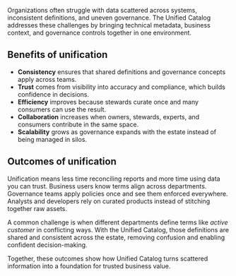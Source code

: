 Organizations often struggle with data scattered across systems, inconsistent definitions, and uneven governance. The Unified Catalog addresses these challenges by bringing technical metadata, business context, and governance controls together in one environment.

## Benefits of unification

- **Consistency** ensures that shared definitions and governance concepts apply across teams.
- **Trust** comes from visibility into accuracy and compliance, which builds confidence in decisions.
- **Efficiency** improves because stewards curate once and many consumers can use the result.
- **Collaboration** increases when owners, stewards, experts, and consumers contribute in the same space.
- **Scalability** grows as governance expands with the estate instead of being managed in silos.

## Outcomes of unification

Unification means less time reconciling reports and more time using data you can trust. Business users know terms align across departments. Governance teams apply policies once and see them enforced everywhere. Analysts and developers rely on curated products instead of stitching together raw assets.

A common challenge is when different departments define terms like _active customer_ in conflicting ways. With the Unified Catalog, those definitions are shared and consistent across the estate, removing confusion and enabling confident decision-making.

Together, these outcomes show how Unified Catalog turns scattered information into a foundation for trusted business value.
